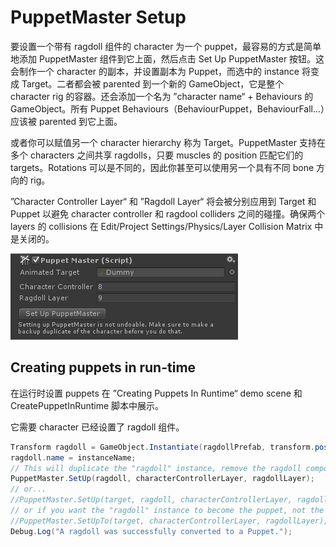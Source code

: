 # PuppetMaster Setup

要设置一个带有 ragdoll 组件的 character 为一个 puppet，最容易的方式是简单地添加 PuppetMaster 组件到它上面，然后点击 Set Up PuppetMaster 按钮。这会制作一个 character 的副本，并设置副本为 Puppet，而选中的 instance 将变成 Target。二者都会被 parented 到一个新的 GameObject，它是整个 character rig 的容器。还会添加一个名为 ”character name“ + Behaviours 的 GameObject。所有 Puppet Behaviours（BehaviourPuppet，BehaviourFall...）应该被 parented 到它上面。

或者你可以赋值另一个 character hierarchy 称为 Target。PuppetMaster 支持在多个 characters 之间共享 ragdolls，只要 muscles 的 position 匹配它们的 targets。Rotations 可以是不同的，因此你甚至可以使用另一个具有不同 bone 方向的 rig。

”Character Controller Layer“ 和 ”Ragdoll Layer“ 将会被分别应用到 Target 和 Puppet 以避免 character controller 和 ragdool colliders 之间的碰撞。确保两个 layers 的 collisions 在 Edit/Project Settings/Physics/Layer Collision Matrix 中是关闭的。

![PuppetMasterSetup](Image/PuppetMasterSetup.png)

## Creating puppets in run-time

在运行时设置 puppets 在 ”Creating Puppets In Runtime“ demo scene 和 CreatePuppetInRuntime 脚本中展示。

它需要 character 已经设置了 ragdoll 组件。

```C#
Transform ragdoll = GameObject.Instantiate(ragdollPrefab, transform.position, transform.rotation) as Transform;
ragdoll.name = instanceName;
// This will duplicate the "ragdoll" instance, remove the ragdoll components from the original and use it as the animated target, setting the duplicate up as a puppet.
PuppetMaster.SetUp(ragdoll, characterControllerLayer, ragdollLayer);
// or...
//PuppetMaster.SetUp(target, ragdoll, characterControllerLayer, ragdollLayer);
// or if you want the "ragdoll" instance to become the puppet, not the target:
//PuppetMaster.SetUpTo(target, characterControllerLayer, ragdollLayer);
Debug.Log("A ragdoll was successfully converted to a Puppet.");
```